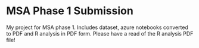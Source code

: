 # MSA Phase 1 Submission

My project for MSA phase 1. Includes dataset, azure notebooks converted to PDF and R analysis in PDF form.
Please have a read of the R analysis PDF file!
